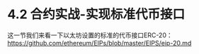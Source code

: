 # 4.2 合约实战-实现标准代币接口

这一节我们来看一下以太坊设置的标准的代币接口ERC-20：https://github.com/ethereum/EIPs/blob/master/EIPS/eip-20.md